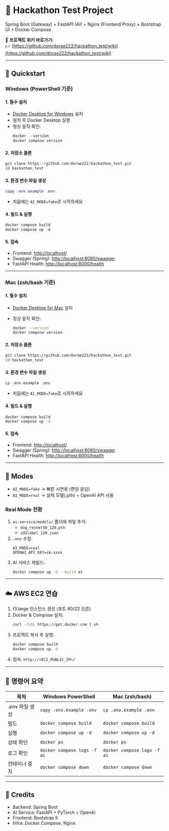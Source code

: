 # 🐶 Hackathon Test Project

Spring Boot (Gateway) + FastAPI (AI) + Nginx (Frontend Proxy) + Bootstrap UI + Docker Compose

📖 **프로젝트 위키 바로가기:**  
👉 [https://github.com/dorae222/hackathon_test/wiki](https://github.com/dorae222/hackathon_test/wiki)

---

## 🚀 Quickstart

### Windows (PowerShell 기준)

#### 1. 필수 설치
- [Docker Desktop for Windows](https://docs.docker.com/desktop/setup/install/windows-install/) 설치
- 설치 후 Docker Desktop 실행
- 정상 동작 확인:
   ```powershell
   docker --version
   docker compose version
   ```

#### 2. 저장소 클론

```powershell
git clone https://github.com/dorae222/hackathon_test.git
cd hackathon_test
```

#### 3. 환경 변수 파일 생성

```powershell
copy .env.example .env
```

* 처음에는 `AI_MODE=fake`로 시작하세요

#### 4. 빌드 & 실행

```powershell
docker compose build
docker compose up -d
```

#### 5. 접속

* Frontend: [http://localhost/](http://localhost/)
* Swagger (Spring): [http://localhost:8080/swagger](http://localhost:8080/swagger)
* FastAPI Health: [http://localhost:8000/health](http://localhost:8000/health)

---

### Mac (zsh/bash 기준)

#### 1. 필수 설치

* [Docker Desktop for Mac](https://docs.docker.com/desktop/setup/install/mac-install/) 설치
* 정상 동작 확인:

   ```bash
   docker --version
   docker compose version
   ```

#### 2. 저장소 클론

```bash
git clone https://github.com/dorae222/hackathon_test.git
cd hackathon_test
```

#### 3. 환경 변수 파일 생성

```bash
cp .env.example .env
```

* 처음에는 `AI_MODE=fake`로 시작하세요

#### 4. 빌드 & 실행

```bash
docker compose build
docker compose up -d
```

#### 5. 접속

* Frontend: [http://localhost/](http://localhost/)
* Swagger (Spring): [http://localhost:8080/swagger](http://localhost:8080/swagger)
* FastAPI Health: [http://localhost:8000/health](http://localhost:8000/health)

---

## 🔧 Modes

* `AI_MODE=fake` → 빠른 시연용 (랜덤 응답)
* `AI_MODE=real` → 실제 모델(.pth) + OpenAI API 사용

### Real Mode 전환

1. `ai-service/models/` 폴더에 파일 추가:
    * `dog_resnet50_120.pth`
    * `id2label_120.json`
2. `.env` 수정:
    ```env
    AI_MODE=real
    OPENAI_API_KEY=sk-xxxx
    ```
3. AI 서비스 재빌드:
    ```bash
    docker compose up -d --build ai
    ```

---

## ☁️ AWS EC2 연습

1. t3.large 인스턴스 생성 (포트 80/22 오픈)
2. Docker & Compose 설치:
    ```bash
    curl -fsSL https://get.docker.com | sh
    ```
3. 프로젝트 복사 후 실행:
    ```bash
    docker compose build
    docker compose up -d
    ```
4. 접속: `http://<EC2_PUBLIC_IP>/`

---

## 📝 명령어 요약

| 목적           | Windows PowerShell           | Mac (zsh/bash)              |
| -------------- | --------------------------- | --------------------------- |
| .env 파일 생성 | `copy .env.example .env`    | `cp .env.example .env`      |
| 빌드           | `docker compose build`      | `docker compose build`      |
| 실행           | `docker compose up -d`      | `docker compose up -d`      |
| 상태 확인      | `docker ps`                 | `docker ps`                 |
| 로그 확인      | `docker compose logs -f ai` | `docker compose logs -f ai` |
| 컨테이너 중지  | `docker compose down`       | `docker compose down`       |

---

## 🙌 Credits

* Backend: Spring Boot
* AI Service: FastAPI + PyTorch + OpenAI
* Frontend: Bootstrap 5
* Infra: Docker Compose, Nginx
